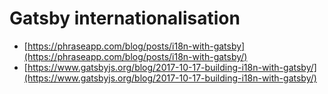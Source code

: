 # Gatsby internationalisation

* [https://phraseapp.com/blog/posts/i18n-with-gatsby](https://phraseapp.com/blog/posts/i18n-with-gatsby/)
* [https://www.gatsbyjs.org/blog/2017-10-17-building-i18n-with-gatsby/](https://www.gatsbyjs.org/blog/2017-10-17-building-i18n-with-gatsby/)

